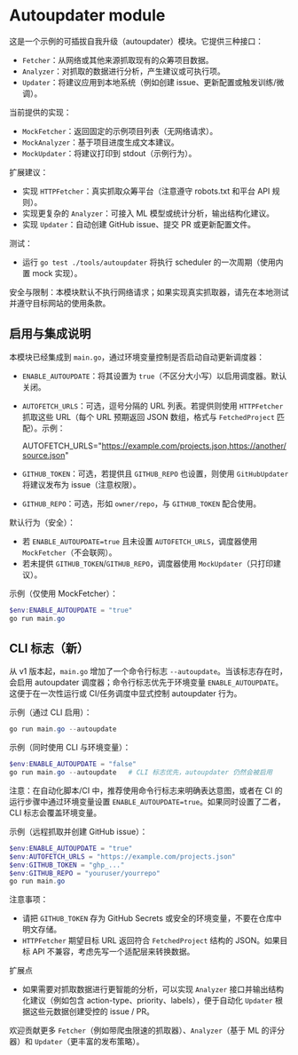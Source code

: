 # Autoupdater module

这是一个示例的可插拔自我升级（autoupdater）模块。它提供三种接口：

- `Fetcher`：从网络或其他来源抓取现有的众筹项目数据。
- `Analyzer`：对抓取的数据进行分析，产生建议或可执行项。
- `Updater`：将建议应用到本地系统（例如创建 issue、更新配置或触发训练/微调）。

当前提供的实现：
- `MockFetcher`：返回固定的示例项目列表（无网络请求）。
- `MockAnalyzer`：基于项目进度生成文本建议。
- `MockUpdater`：将建议打印到 stdout（示例行为）。

扩展建议：
- 实现 `HTTPFetcher`：真实抓取众筹平台（注意遵守 robots.txt 和平台 API 规则）。
- 实现更复杂的 `Analyzer`：可接入 ML 模型或统计分析，输出结构化建议。
- 实现 `Updater`：自动创建 GitHub issue、提交 PR 或更新配置文件。

测试：
- 运行 `go test ./tools/autoupdater` 将执行 scheduler 的一次周期（使用内置 mock 实现）。

安全与限制：本模块默认不执行网络请求；如果实现真实抓取器，请先在本地测试并遵守目标网站的使用条款。

启用与集成说明
----------------

本模块已经集成到 `main.go`，通过环境变量控制是否启动自动更新调度器：

- `ENABLE_AUTOUPDATE`：将其设置为 `true`（不区分大小写）以启用调度器。默认关闭。
- `AUTOFETCH_URLS`：可选，逗号分隔的 URL 列表。若提供则使用 `HTTPFetcher` 抓取这些 URL（每个 URL 预期返回 JSON 数组，格式与 `FetchedProject` 匹配）。示例：

	AUTOFETCH_URLS="https://example.com/projects.json,https://another/source.json"

- `GITHUB_TOKEN`：可选，若提供且 `GITHUB_REPO` 也设置，则使用 `GitHubUpdater` 将建议发布为 issue（注意权限）。
- `GITHUB_REPO`：可选，形如 `owner/repo`，与 `GITHUB_TOKEN` 配合使用。

默认行为（安全）：
- 若 `ENABLE_AUTOUPDATE=true` 且未设置 `AUTOFETCH_URLS`，调度器使用 `MockFetcher`（不会联网）。
- 若未提供 `GITHUB_TOKEN`/`GITHUB_REPO`，调度器使用 `MockUpdater`（只打印建议）。

示例（仅使用 MockFetcher）：

```powershell
$env:ENABLE_AUTOUPDATE = "true"
go run main.go
```

CLI 标志（新）
----------------

从 v1 版本起，`main.go` 增加了一个命令行标志 `--autoupdate`。当该标志存在时，会启用 autoupdater 调度器；命令行标志优先于环境变量 `ENABLE_AUTOUPDATE`。这便于在一次性运行或 CI/任务调度中显式控制 autoupdater 行为。

示例（通过 CLI 启用）：

```powershell
go run main.go --autoupdate
```

示例（同时使用 CLI 与环境变量）：

```powershell
$env:ENABLE_AUTOUPDATE = "false"
go run main.go --autoupdate   # CLI 标志优先，autoupdater 仍然会被启用
```

注意：在自动化脚本/CI 中，推荐使用命令行标志来明确表达意图，或者在 CI 的运行步骤中通过环境变量设置 `ENABLE_AUTOUPDATE=true`。如果同时设置了二者，CLI 标志会覆盖环境变量。

示例（远程抓取并创建 GitHub issue）：

```powershell
$env:ENABLE_AUTOUPDATE = "true"
$env:AUTOFETCH_URLS = "https://example.com/projects.json"
$env:GITHUB_TOKEN = "ghp_..."
$env:GITHUB_REPO = "youruser/yourrepo"
go run main.go
```

注意事项：
- 请把 `GITHUB_TOKEN` 存为 GitHub Secrets 或安全的环境变量，不要在仓库中明文存储。
- `HTTPFetcher` 期望目标 URL 返回符合 `FetchedProject` 结构的 JSON。如果目标 API 不兼容，考虑先写一个适配层来转换数据。

扩展点
- 如果需要对抓取数据进行更智能的分析，可以实现 `Analyzer` 接口并输出结构化建议（例如包含 action-type、priority、labels），便于自动化 `Updater` 根据这些元数据创建受控的 issue / PR。

欢迎贡献更多 `Fetcher`（例如带爬虫限速的抓取器）、`Analyzer`（基于 ML 的评分器）和 `Updater`（更丰富的发布策略）。